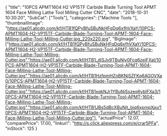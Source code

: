 {
	"title": "10PCS APMT1604 H2 VP15TF Carbide Blade Turning Tool APMT 1604 Face Milling Lathe Tool Milling Cutter CNC",
	"date": "2018-10-31 10:30:20",
	"SubCat": ["Tools"],
	"categories": ["Machine Tools "],
	"thumbnailImage": "https://ae01.alicdn.com/kf/HTB1fQPyBfuSBuNkHFqDq6xfhVXaY/10PCS-APMT1604-H2-VP15TF-Carbide-Blade-Turning-Tool-APMT-1604-Face-Milling-Lathe-Tool-Milling-Cutter.jpg_220x220.jpg",
	"BigImage": ["https://ae01.alicdn.com/kf/HTB1fQPyBfuSBuNkHFqDq6xfhVXaY/10PCS-APMT1604-H2-VP15TF-Carbide-Blade-Turning-Tool-APMT-1604-Face-Milling-Lathe-Tool-Milling-Cutter.jpg","https://ae01.alicdn.com/kf/HTB1_djSJv9TBuNjy0Fcq6zeiFXaI/10PCS-APMT1604-H2-VP15TF-Carbide-Blade-Turning-Tool-APMT-1604-Face-Milling-Lathe-Tool-Milling-Cutter.jpg","https://ae01.alicdn.com/kf/HTB1HzfpmHZnBKNjSZFKq6AGOVXa0/10PCS-APMT1604-H2-VP15TF-Carbide-Blade-Turning-Tool-APMT-1604-Face-Milling-Lathe-Tool-Milling-Cutter.jpg","https://ae01.alicdn.com/kf/HTB1xqkNJr1YBuNjSszeq6yblFXa3/10PCS-APMT1604-H2-VP15TF-Carbide-Blade-Turning-Tool-APMT-1604-Face-Milling-Lathe-Tool-Milling-Cutter.jpg","https://ae01.alicdn.com/kf/HTB1JBs5dBcXBuNjt_biq6xpmpXay/10PCS-APMT1604-H2-VP15TF-Carbide-Blade-Turning-Tool-APMT-1604-Face-Milling-Lathe-Tool-Milling-Cutter.jpg"],
	"actualPrice": 12.07,
	"comparePrice": 17.00,
	"linkurl": "http://s.click.aliexpress.com/e/crar5PFa",
	"inStock": 125
}
